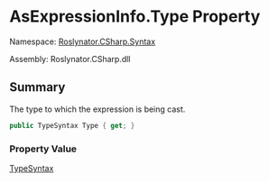 # AsExpressionInfo\.Type Property

Namespace: [Roslynator.CSharp.Syntax](../../README.md)

Assembly: Roslynator\.CSharp\.dll

## Summary

The type to which the expression is being cast\.

```csharp
public TypeSyntax Type { get; }
```

### Property Value

[TypeSyntax](https://docs.microsoft.com/en-us/dotnet/api/microsoft.codeanalysis.csharp.syntax.typesyntax)

